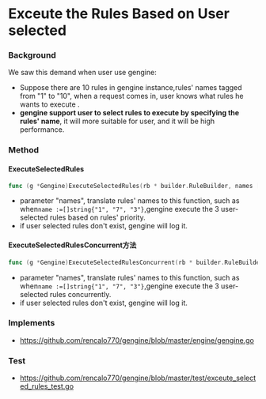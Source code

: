 # Exceute the Rules Based on User selected
### Background
We saw this demand when user use gengine:<br/>
- Suppose there are 10 rules in gengine instance,rules' names tagged from "1" to "10", when a request comes in, user knows what rules he wants to execute .
- **gengine support user to select rules to execute by specifying the rules' name**, it will more suitable for user, and it will be high performance.


### Method

#### ExecuteSelectedRules
```go
func (g *Gengine)ExecuteSelectedRules(rb * builder.RuleBuilder, names []string)
```
- parameter "names", translate rules' names to this function, such as when```name :=[]string{"1", "7", "3"}```,gengine execute the 3 user-selected rules based on rules' priority.  
- if user selected rules don't exist, gengine will log it.

#### ExecuteSelectedRulesConcurrent方法
```go
func (g *Gengine)ExecuteSelectedRulesConcurrent(rb * builder.RuleBuilder, names []string) 
```
- parameter "names", translate rules' names to this function, such as when```name :=[]string{"1", "7", "3"}```,gengine execute the 3 user-selected rules concurrently.  
- if user selected rules don't exist, gengine will log it.

### Implements
- https://github.com/rencalo770/gengine/blob/master/engine/gengine.go

### Test
- https://github.com/rencalo770/gengine/blob/master/test/exceute_selected_rules_test.go
